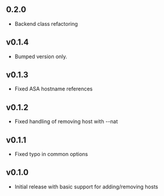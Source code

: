## 0.2.0

* Backend class refactoring

## v0.1.4

* Bumped version only.

## v0.1.3

* Fixed ASA hostname references

## v0.1.2

* Fixed handling of removing host with --nat

## v0.1.1

* Fixed typo in common options

## v0.1.0

* Initial release with basic support for adding/removing hosts
